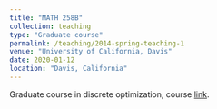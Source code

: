 ```yaml
---
title: "MATH 258B"
collection: teaching
type: "Graduate course"
permalink: /teaching/2014-spring-teaching-1
venue: "University of California, Davis"
date: 2020-01-12
location: "Davis, California"
---
```


Graduate course in discrete optimization, course [link](https://www.math.ucdavis.edu/~deloera/TEACHING/MATH258B/).
